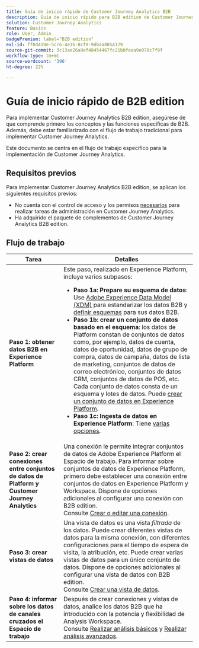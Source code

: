 ```yaml
---
title: Guía de inicio rápido de Customer Journey Analytics B2B
description: Guía de inicio rápido para B2B edition de Customer Journey Analytics.
solution: Customer Journey Analytics
feature: Basics
role: User, Admin
badgePremium: label="B2B edition"
exl-id: ff8d419e-5cc6-4e1b-8cf8-9dbaa8054179
source-git-commit: 3c13ae26a9ef48454467fc21b8faaa9e078c7f9f
workflow-type: tm+mt
source-wordcount: '396'
ht-degree: 22%

---
```



# Guía de inicio rápido de B2B edition

Para implementar Customer Journey Analytics B2B edition, asegúrese de que comprende primero los conceptos y las funciones específicas de B2B. Además, debe estar familiarizado con el flujo de trabajo tradicional para implementar Customer Journey Analytics.

Este documento se centra en el flujo de trabajo específico para la implementación de Customer Journey Analytics.

## Requisitos previos

Para implementar Customer Journey Analytics B2B edition, se aplican los siguientes requisitos previos:

* No cuenta con el control de acceso y los permisos [necesarios](/help/technotes/access-control.md) para realizar tareas de administración en Customer Journey Analytics.
* Ha adquirido el paquete de complementos de Customer Journey Analytics B2B edition.


## Flujo de trabajo

| Tarea | Detalles |
| --- | --- |
| **Paso 1: obtener datos B2B en Experience Platform** | Este paso, realizado en Experience Platform, incluye varios subpasos:<ul><li>**Paso 1a: Prepare su esquema de datos**: Use [Adobe Experience Data Model (XDM)](https://experienceleague.adobe.com/docs/experience-platform/xdm/home.html?lang=es) para estandarizar los datos B2B y [definir esquemas](https://experienceleague.adobe.com/en/docs/experience-platform/rtcdp/schemas/b2b) para sus datos B2B.</li><li>**Paso 1b: crear un conjunto de datos basado en el esquema**: los datos de Platform constan de conjuntos de datos como, por ejemplo, datos de cuenta, datos de oportunidad, datos de grupo de compra, datos de campaña, datos de lista de marketing, conjuntos de datos de correo electrónico, conjuntos de datos CRM, conjuntos de datos de POS, etc. Cada conjunto de datos consta de un esquema y lotes de datos. Puede [crear un conjunto de datos en Experience Platform](https://experienceleague.adobe.com/docs/platform-learn/getting-started-for-data-architects-and-data-engineers/create-datasets.html?lang=es).</li><li>**Paso 1c: Ingesta de datos en Experience Platform**: Tiene [varias opciones](https://experienceleague.adobe.com/en/docs/experience-platform/ingestion/home).</li></ul> |
| **Paso 2: crear conexiones entre conjuntos de datos de Platform y Customer Journey Analytics** | Una conexión le permite integrar conjuntos de datos de Adobe Experience Platform el Espacio de trabajo. Para informar sobre conjuntos de datos de Experience Platform, primero debe establecer una conexión entre conjuntos de datos en Experience Platform y Workspace. Dispone de opciones adicionales al configurar una conexión con B2B edition. <br>Consulte [Crear o editar una conexión](/help/connections/create-connection.md). |
| **Paso 3: crear vistas de datos** | Una vista de datos es una vista *filtrada* de los datos. Puede crear diferentes vistas de datos para la misma conexión, con diferentes configuraciones para el tiempo de espera de visita, la atribución, etc. Puede crear varias vistas de datos para un único conjunto de datos. Dispone de opciones adicionales al configurar una vista de datos con B2B edition.<br>Consulte [Crear una vista de datos](/help/data-views/create-dataview.md). |
| **Paso 4: informar sobre los datos de canales cruzados el Espacio de trabajo** | Después de crear conexiones y vistas de datos, analice los datos B2B que ha introducido con la potencia y flexibilidad de Analysis Workspace.<br>Consulte [Realizar análisis básicos](/help/analysis-workspace/perform-basic-analysis.md) y [Realizar análisis avanzados](/help/analysis-workspace/perform-adv-analysis.md). |

<!--

## Use Case

The [B2B Use Case ](../data-ingestion/data-ingestion.md) document provides an example use case on how to implement Customer  Journey Analytics B2B Edition.

-->